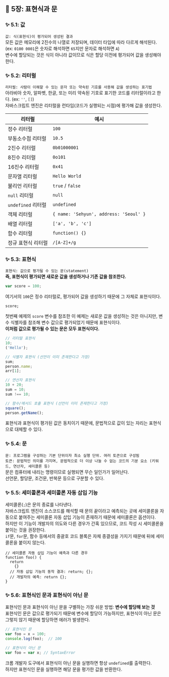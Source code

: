 ## 📔 5장: 표현식과 문

### ✨ 5.1: 값

`값: 식(표현식)이 평가되어 생성된 결과`  
모든 값은 메모리에 2진수의 나열로 저장되며, 데이터 타입에 따라 다르게 해석된다. (ex: `0100 0001`은 숫자로 해석하면 `65`지만 문자로 해석하면 `A`)  
변수에 할당되는 것은 식이 아니라 값이므로 식은 할당 이전에 평가되어 값을 생성해야 한다.

### ✨ 5.2: 리터럴

`리터럴: 사람이 이해할 수 있는 문자 또는 약속된 기호를 사용해 값을 생성하는 표기법`  
아라비아 숫자, 알파벳, 한글, 또는 미리 약속된 기호로 표기한 코드를 리터럴이라고 한다. (ex: `''`, `[]`)  
자바스크립트 엔진은 리터럴을 런타임(코드가 실행되는 시점)에 평가해 값을 생성한다.

| 리터럴             | 예시                                   |
| ------------------ | -------------------------------------- |
| 정수 리터럴        | `100`                                  |
| 부동소수점 리터럴  | `10.5`                                 |
| 2진수 리터럴       | `0b01000001`                           |
| 8진수 리터럴       | `0o101`                                |
| 16진수 리터럴      | `0x41`                                 |
| 문자열 리터럴      | `Hello World`                          |
| 불리언 리터럴      | `true` / `false`                       |
| `null` 리터럴      | `null`                                 |
| `undefined` 리터럴 | `undefined`                            |
| 객체 리터럴        | `{ name: 'Sehyun', address: 'Seoul' }` |
| 배열 리터럴        | `['a', 'b', 'c']`                      |
| 함수 리터럴        | `function() {}`                        |
| 정규 표현식 리터럴 | `/[A-Z]+/g`                            |

### ✨ 5.3: 표현식

`표현식: 값으로 평가될 수 있는 문(statement)`  
**즉, 표현식이 평가되면 새로운 값을 생성하거나 기존 값을 참조한다.**

```javascript
var score = 100;
```

여기서의 `100`은 정수 리터럴로, 평가되어 값을 생성하기 때문에 그 자체로 표현식이다.

```
score;
```

첫번째 예제의 `score` 변수를 참조한 이 예제는 새로운 값을 생성하는 것은 아니지만, 변수 식별자를 참조해 변수 값으로 평가되었기 때문에 표현식이다.  
**이처럼 값으로 평가될 수 있는 문은 모두 표현식이다.**

```javascript
// 리터럴 표현식
10;
('Hello');

// 식별자 표현식 (선언이 이미 존재한다고 가정)
sum;
person.name;
arr[1];

// 연산자 표현식
10 + 20;
sum = 10;
sum !== 10;

// 함수/메서드 호출 표현식 (선언이 이미 존재한다고 가정)
square();
person.getName();
```

표현식과 표현식이 평가된 값은 동치이기 때문에, 문법적으로 값이 있는 자리는 표현식으로 대체할 수 있다.

### ✨ 5.4: 문

`문: 프로그램을 구성하는 기본 단위이자 최소 실행 단위. 여러 토큰으로 구성됨`  
`토큰: 문법적인 의미를 가지며, 문법적으로 더 이상 나눌 수 없는 코드의 기분 요소 (키워드, 연산자, 세미콜론 등)`  
문은 컴퓨터에 내리는 명령이므로 실행되면 무슨 일인가가 일어난다.  
선언문, 할당문, 조건문, 반복문 등으로 구분할 수 있다.

### ✨ 5.5: 세미콜론과 세미콜론 자동 삽입 기능

세미콜론(`;`)은 문의 종료를 나타낸다.  
자바스크립트 엔진이 소스코드를 해석할 때 문의 끝이라고 예측되는 곳에 세미콜론을 자동으로 붙여주는 세미콜론 자동 삽입 기능이 존재하기 때문에 세미콜론은 옵션이다.  
하지만 이 기능이 개발자의 의도와 다른 경우가 간혹 있으므로, 코드 작성 시 세미콜론을 붙이는 것을 권장한다.  
`if`문, `for`문, 함수 등에서의 중괄호 코드 블록은 자체 종결성을 가지기 때문에 뒤에 세미콜론을 붙이지 않는다.

```
// 세미콜론 자동 삽입 기능이 예측과 다른 경우
function foo() {
  return
    {}
  // 자동 삽입 기능의 동작 결과: return; {};
  // 개발자의 예측: return {};
}
```

### ✨ 5.6: 표현식인 문과 표현식이 아닌 문

표현식인 문과 표현식이 아닌 문을 구별하는 가장 쉬운 방법: **변수에 할당해 보는 것**  
표현식인 문은 값으로 평가되기 때문에 변수에 할당이 가능하지만, 표현식이 아닌 문은 그렇지 않기 때문에 할당하면 에러가 발생한다.

```javascript
// 표현식인 문
var foo = x = 100;
console.log(foo);  // 100

// 표현식이 아닌 문
var foo = var x; // SyntaxError
```

크롬 개발자 도구에서 표현식이 아닌 문을 실행하면 항상 `undefined`를 출력한다.  
하지만 표현식인 문을 실행하면 해당 문을 평가한 값을 반환한다.
